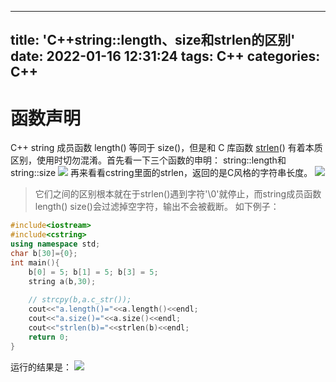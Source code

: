 <!--
 * @Author: mainkeys dymainkeys@gmail.com
 * @Date: 2024-01-08 22:49:20
 * @LastEditors: mainkeys dymainkeys@gmail.com
 * @LastEditTime: 2024-03-22 00:01:18
 * @FilePath: \mainkeys.github.io\source\_posts\C-string-length、size和strlen的区别.md
 * @Description: 这是默认设置,请设置`customMade`, 打开koroFileHeader查看配置 进行设置: https://github.com/OBKoro1/koro1FileHeader/wiki/%E9%85%8D%E7%BD%AE
-->
---
title: 'C++string::length、size和strlen的区别'
date: 2022-01-16 12:31:24
tags: C++
categories: C++
---
# 函数声明
C++ string 成员函数 length() 等同于 size()，但是和 C 库函数 [strlen](https://so.csdn.net/so/search?q=strlen&spm=1001.2101.3001.7020)() 有着本质区别，使用时切勿混淆。首先看一下三个函数的申明：
string::length和string::size
![](./1.png)
再来看看cstring里面的strlen，返回的是C风格的字符串长度。
![](./2.png)
>它们之间的区别根本就在于strlen()遇到字符'\0'就停止，而string成员函数length()   size()会过滤掉空字符，输出不会被截断。
如下例子：
```cpp
#include<iostream>
#include<cstring>
using namespace std;
char b[30]={0};
int main(){
    b[0] = 5; b[1] = 5; b[3] = 5;
    string a(b,30);
 
    // strcpy(b,a.c_str());
    cout<<"a.length()="<<a.length()<<endl;
    cout<<"a.size()="<<a.size()<<endl;
    cout<<"strlen(b)="<<strlen(b)<<endl;
    return 0;
}
```

运行的结果是：
![](./3.png)

